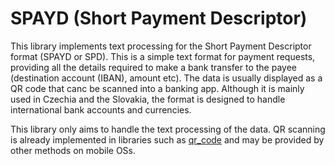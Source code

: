 # SPAYD (Short Payment Descriptor)

This library implements text processing for the Short Payment Descriptor format 
(SPAYD or SPD). This is a simple text format for payment requests, providing all
the details required to make a bank transfer to the payee (destination account (IBAN),
amount etc). The data is usually displayed as a QR code that canc be scanned into
a banking app. Although it is mainly used in Czechia and the Slovakia, the
format is designed to handle international bank accounts and currencies.

This library only aims to handle the text processing of the data.
QR scanning is already implemented in libraries such as
[qr_code](https://crates.io/crates/qr_code) and may be provided by other
methods on mobile OSs.
